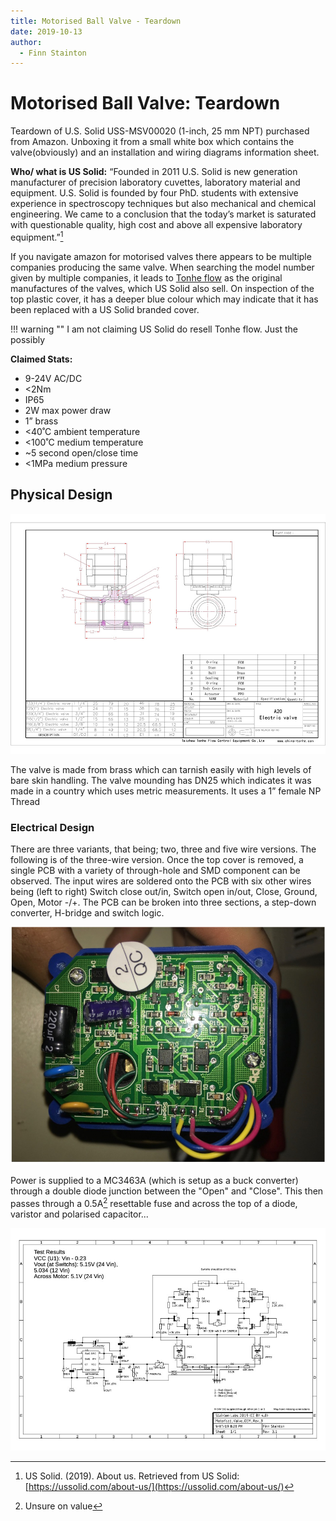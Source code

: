 ```yaml
---
title: Motorised Ball Valve - Teardown
date: 2019-10-13
author:
  - Finn Stainton
---
```


# Motorised Ball Valve: Teardown

Teardown of U.S. Solid USS-MSV00020 (1-inch, 25 mm NPT) purchased from Amazon. Unboxing it from a small white box which contains the valve(obviously) and an installation and wiring diagrams information sheet. 

<!-- more -->

**Who/ what is US Solid:** “Founded in 2011 U.S. Solid is new generation manufacturer of precision laboratory cuvettes, laboratory material and equipment. U.S. Solid is founded by four PhD. students with extensive experience in spectroscopy techniques but also mechanical and chemical engineering. We came to a conclusion that the today’s market is saturated with questionable quality, high cost and above all expensive laboratory equipment.”[^1]

If you navigate amazon for motorised valves there appears to be multiple companies producing the same valve. When searching the model number given by multiple companies, it leads to [Tonhe flow](http://www.motorized-valve.com) as the original manufactures of the valves, which US Solid also sell. On inspection of the top plastic cover, it has a deeper blue colour which may indicate that it has been replaced with a US Solid branded cover.

!!! warning ""
    I am not claiming US Solid do resell Tonhe flow. Just the possibly

**Claimed Stats:**

- 9-24V AC/DC
- <2Nm
- IP65
- 2W max power draw
- 1” brass
- <40˚C ambient temperature
- <100˚C medium temperature
- ~5 second open/close time
- <1MPa medium pressure

## Physical Design

![Valve Design](../assets/valve_design.jpg)

The valve is made from brass which can tarnish easily with high levels of bare skin handling. The valve mounding has DN25 which indicates it was made in a country which uses metric measurements. It uses a 1” female NP Thread 

### Electrical Design

There are three variants, that being; two, three and five wire versions. The following is of the three-wire version. Once the top cover is removed, a single PCB with a variety of through-hole and SMD component can be observed. The input wires are soldered onto the PCB with six other wires being (left to right) Switch close out/in, Switch open in/out, Close, Ground, Open, Motor -/+. The PCB can be broken into three sections, a step-down converter, H-bridge and switch logic.

![Valve PCB](../assets/Motorised_Valve_PCB.jpg)

Power is supplied to a MC3463A (which is setup as a buck converter) through a double diode junction between the "Open" and "Close". This then passes through a 0.5A[^2] resettable fuse and across the top of a diode, varistor and polarised capacitor... 

<!-- <figure markdown> -->
  ![Electrical Schematic](../assets/Motorised_Valve_OEM.jpg)
  <!-- <figcaption>Figure 3</figcaption>
</figure> -->

[^1]: US Solid. (2019). About us. Retrieved from US Solid: [https://ussolid.com/about-us/](https://ussolid.com/about-us/)
[^2]: Unsure on value
